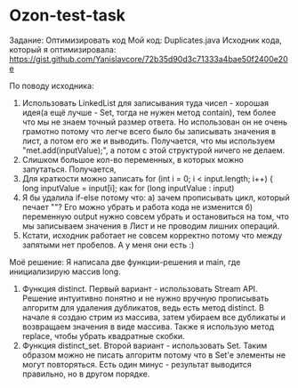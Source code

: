 # Ozon-test-task

 Задание: Оптимизировать код
 Мой код: Duplicates.java
 Исходник кода, который я оптимизировала: https://gist.github.com/Yanislavcore/72b35d90d3c71333a4bae50f2400e20e
 
   По поводу исходника:
   1. Использовать LinkedList для записывания туда чисел - хорошая идея(а ещё лучше - Set, тогда не нужен метод contain), тем более что мы не знаем точный размер ответа. Но использован он не очень грамотно потому что легче всего было бы записывать значения в лист, а потом его же и выводить. Получается, что мы используем "met.add(inputValue);", а потом с этой структурой ничего не делаем.
   2. Слишком большое кол-во переменных, в которых можно запутаться. Получается, 
   3. Для краткости можно записать     for (int i = 0; i < input.length; i++) {
                                       long inputValue = input[i]; 
                                       как
                                       for (long inputValue : input)
   4. Я бы удалила if-else потому что: a) зачем прописывать цикл, который печает ""? Его можно убрать и работа кода не изменится б) переменную output нужно совсем убрать и остановиться на том, что мы записываем значения в Лист и не проводим лишних операций.
   5. Кстати, исходник работает не совсем корректно потому что между запятыми нет пробелов. А у меня они есть :)
   
   
Моё решение:
Я написала две функции-решения и main, где инициализирую массив long. 
   1. Функция distinct. Первый вариант - использовать Stream API. Решение интуитивно понятно и не нужно вручную прописывать алгоритм для удаления дубликатов, ведь есть метод distinct. В начале я создаю стрим из массива, затем убираем все дубликаты и возвращаем значения в виде массива. Также я использую метод replace, чтобы убрать квадратные скобки.
   2. Функция distinct_set. Второй вариант - использовать Set. Таким образом можно не писать алгоритм потому что в Set'е элементы не могут повторяться. Есть один минус - результат выводится правильно, но в другом порядке.
